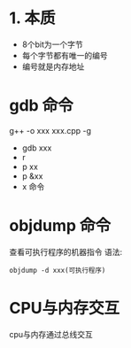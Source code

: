 # 1. 本质
* 8个bit为一个字节
* 每个字节都有唯一的编号
* 编号就是内存地址

# gdb 命令

g++ -o xxx xxx.cpp -g

* gdb xxx
* r
* p xx
* p &xx
* x 命令

# objdump 命令
查看可执行程序的机器指令
语法:
```
objdump -d xxx(可执行程序)
```

# CPU与内存交互
cpu与内存通过总线交互

